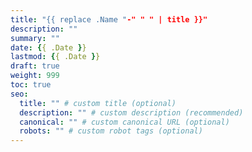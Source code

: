 ```yaml
---
title: "{{ replace .Name "-" " " | title }}"
description: ""
summary: ""
date: {{ .Date }}
lastmod: {{ .Date }}
draft: true
weight: 999
toc: true
seo:
  title: "" # custom title (optional)
  description: "" # custom description (recommended)
  canonical: "" # custom canonical URL (optional)
  robots: "" # custom robot tags (optional)
---
```

